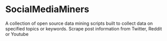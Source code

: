 # SocialMediaMiners
A collection of open source data mining scripts built to collect data on specified topics or keywords. Scrape post information from Twitter, Reddit or Youtube
